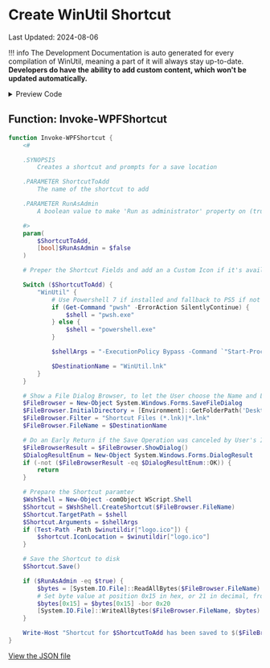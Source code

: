 # Create WinUtil Shortcut

Last Updated: 2024-08-06


!!! info
     The Development Documentation is auto generated for every compilation of WinUtil, meaning a part of it will always stay up-to-date. **Developers do have the ability to add custom content, which won't be updated automatically.**


<!-- BEGIN CUSTOM CONTENT -->

<!-- END CUSTOM CONTENT -->

<details>
<summary>Preview Code</summary>

```json
{
  "Content": "Create WinUtil Shortcut",
  "category": "Shortcuts",
  "panel": "2",
  "Order": "a082_",
  "Type": "Button",
  "ButtonWidth": "300",
  "link": "https://christitustech.github.io/winutil/dev/tweaks/Shortcuts/Shortcut"
}
```

</details>

## Function: Invoke-WPFShortcut

```powershell
function Invoke-WPFShortcut {
    <#

    .SYNOPSIS
        Creates a shortcut and prompts for a save location

    .PARAMETER ShortcutToAdd
        The name of the shortcut to add

    .PARAMETER RunAsAdmin
        A boolean value to make 'Run as administrator' property on (true) or off (false), defaults to off

    #>
    param(
        $ShortcutToAdd,
        [bool]$RunAsAdmin = $false
    )

    # Preper the Shortcut Fields and add an a Custom Icon if it's available, else don't add a Custom Icon.

    Switch ($ShortcutToAdd) {
        "WinUtil" {
            # Use Powershell 7 if installed and fallback to PS5 if not
            if (Get-Command "pwsh" -ErrorAction SilentlyContinue) {
                $shell = "pwsh.exe"
            } else {
                $shell = "powershell.exe"
            }

            $shellArgs = "-ExecutionPolicy Bypass -Command `"Start-Process $shell -verb runas -ArgumentList `'-Command `"irm https://github.com/ChrisTitusTech/winutil/releases/latest/download/winutil.ps1 | iex`"`'"

            $DestinationName = "WinUtil.lnk"
        }
    }

    # Show a File Dialog Browser, to let the User choose the Name and Location of where to save the Shortcut
    $FileBrowser = New-Object System.Windows.Forms.SaveFileDialog
    $FileBrowser.InitialDirectory = [Environment]::GetFolderPath('Desktop')
    $FileBrowser.Filter = "Shortcut Files (*.lnk)|*.lnk"
    $FileBrowser.FileName = $DestinationName

    # Do an Early Return if the Save Operation was canceled by User's Input.
    $FileBrowserResult = $FileBrowser.ShowDialog()
    $DialogResultEnum = New-Object System.Windows.Forms.DialogResult
    if (-not ($FileBrowserResult -eq $DialogResultEnum::OK)) {
        return
    }

    # Prepare the Shortcut paramter
    $WshShell = New-Object -comObject WScript.Shell
    $Shortcut = $WshShell.CreateShortcut($FileBrowser.FileName)
    $Shortcut.TargetPath = $shell
    $Shortcut.Arguments = $shellArgs
    if (Test-Path -Path $winutildir["logo.ico"]) {
        $shortcut.IconLocation = $winutildir["logo.ico"]
    }

    # Save the Shortcut to disk
    $Shortcut.Save()

    if ($RunAsAdmin -eq $true) {
        $bytes = [System.IO.File]::ReadAllBytes($FileBrowser.FileName)
        # Set byte value at position 0x15 in hex, or 21 in decimal, from the value 0x00 to 0x20 in hex
        $bytes[0x15] = $bytes[0x15] -bor 0x20
        [System.IO.File]::WriteAllBytes($FileBrowser.FileName, $bytes)
    }

    Write-Host "Shortcut for $ShortcutToAdd has been saved to $($FileBrowser.FileName) with 'Run as administrator' set to $RunAsAdmin"
}

```


<!-- BEGIN SECOND CUSTOM CONTENT -->

<!-- END SECOND CUSTOM CONTENT -->


[View the JSON file](https://github.com/ChrisTitusTech/winutil/tree/main/config/tweaks.json)

